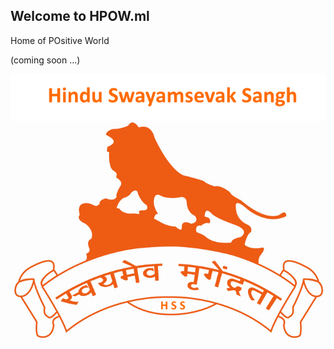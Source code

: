 ## Welcome to HPOW.ml

Home of POsitive World

(coming soon ...)


![hpow](https://raw.githubusercontent.com/cssbramspace1/hpow.ml/master/img/hssl.png)
